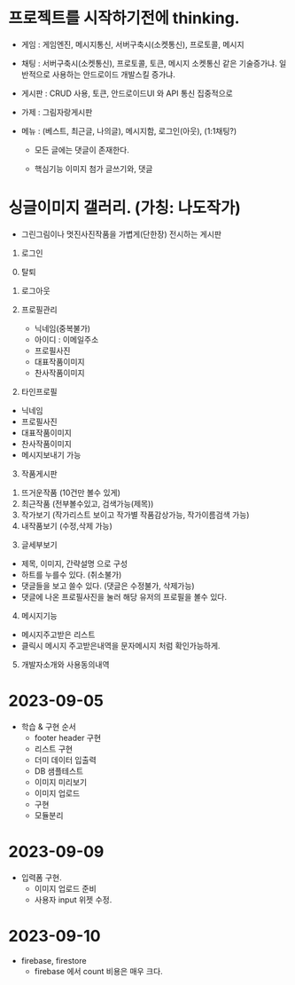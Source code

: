 # 프로젝트를 시작하기전에 thinking.

- 게임 : 게임엔진, 메시지통신, 서버구축시(소켓통신), 프로토콜, 메시지
- 채팅 : 서버구축시(소켓통신), 프로토콜, 토큰, 메시지
  소켓통신 같은 기술증가냐.
  일반적으로 사용하는 안드로이드 개발스킬 증가냐.
- 게시판 : CRUD 사용, 토큰, 안드로이드UI 와 API 통신 집중적으로

- 가제 : 그림자랑게시판
- 메뉴 : (베스트, 최근글, 나의글), 메시지함, 로그인(아웃), (1:1채팅?)

  - 모든 글에는 댓글이 존재한다.

  - 핵심기능 이미지 첨가 글쓰기와, 댓글

# 싱글이미지 갤러리. (가칭: 나도작가)

- 그린그림이나 멋진사진작품을 가볍게(단한장) 전시하는 게시판

1. 로그인

0) 탈퇴
1) 로그아웃
2) 프로필관리

   - 닉네임(중복불가)
   - 아이디 : 이메일주소
   - 프로필사진
   - 대표작품이미지
   - 찬사작품이미지

2. 타인프로필

- 닉네임
- 프로필사진
- 대표작품이미지
- 찬사작품이미지
- 메시지보내기 가능

3. 작품게시판

1) 뜨거운작품 (10건만 볼수 있게)
2) 최근작품 (전부볼수있고, 검색가능(제목))
3) 작가보기 (작가리스트 보이고 작가별 작품감상가능, 작가이름검색 가능)
4) 내작품보기 (수정,삭제 가능)

3. 글세부보기

- 제목, 이미지, 간략설명 으로 구성
- 하트를 누를수 있다. (취소불가)
- 댓글들을 보고 쓸수 있다. (댓글은 수정불가, 삭제가능)
- 댓글에 나온 프로필사진을 눌러 해당 유저의 프로필을 볼수 있다.

4. 메시지기능

- 메시지주고받은 리스트
- 클릭시 메시지 주고받은내역을 문자메시지 처럼 확인가능하게.

5. 개발자소개와 사용동의내역

# 2023-09-05

- 학습 & 구현 순서
  - footer header 구현
  - 리스트 구현
  - 더미 데이터 입출력
  - DB 샘플테스트
  - 이미지 미리보기
  - 이미지 업로드
  - 구현
  - 모듈분리

# 2023-09-09

- 입력폼 구현.
  - 이미지 업로드 준비
  - 사용자 input 위젯 수정.

# 2023-09-10

- firebase, firestore
  - firebase 에서 count 비용은 매우 크다.
